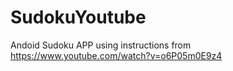 # SudokuYoutube
Andoid Sudoku APP using instructions from https://www.youtube.com/watch?v=o6P05m0E9z4

